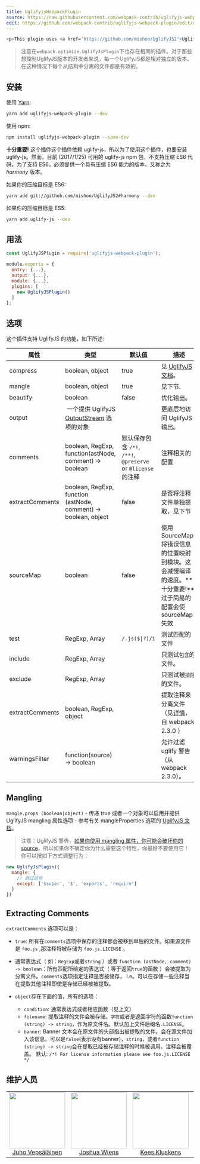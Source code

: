 ```yaml
---
title: UglifyjsWebpackPlugin
source: https://raw.githubusercontent.com/webpack-contrib/uglifyjs-webpack-plugin/master/README.md
edit: https://github.com/webpack-contrib/uglifyjs-webpack-plugin/edit/master/README.md
---
```


```bash
<p>This plugin uses <a href="https://github.com/mishoo/UglifyJS2">UglifyJS</a> to minify your JavaScript.<p>
```
>注意在`webpack.optimize.UglifyJsPlugin`下也存在相同的插件。对于那些想控制UglifyJS版本的开发者来说，每一个UglifyJS都是相对独立的版本。在这种情况下每个从结构中分离的文件都是有效的。

## 安装

使用 [Yarn](https://yarnpkg.com):

```bash
yarn add uglifyjs-webpack-plugin --dev
```

使用 npm:

```bash
npm install uglifyjs-webpack-plugin --save-dev
```

**十分重要!** 这个插件这个插件依赖 uglify-js，所以为了使用这个插件，也要安装 uglify-js。然而，目前 (2017/1/25) 可用的 uglify-js npm 包，不支持压缩 ES6 代码。为了支持 ES6，必须提供一个具有压缩 ES6 能力的版本，又称之为 _harmony_ 版本。

如果你的压缩目标是 ES6:

```bash
yarn add git://github.com/mishoo/UglifyJS2#harmony --dev
```

如果你的压缩目标是 ES5:

```bash
yarn add uglify-js --dev
```

## 用法

```javascript
const UglifyJSPlugin = require('uglifyjs-webpack-plugin');

module.exports = {
  entry: {...},
  output: {...},
  module: {...},
  plugins: [
    new UglifyJSPlugin()
  ]
};
```

## 选项

这个插件支持 UglifyJS 的功能，如下所述:

| 属性 | 类型 | 默认值 | 描述 |
| --- | --- | --- | --- |
| compress | boolean, object | true | 见 [UglifyJS 文档](http://lisperator.net/uglifyjs/compress)。 |
| mangle | boolean, object | true | 见下节. |
| beautify | boolean | false | 优化输出。 |
| output | 一个提供 UglifyJS [OutputStream](https://github.com/mishoo/UglifyJS2/blob/master/lib/output.js) 选项的对象 | | 更底层地访问 UglifyJS 输出。 |
| comments | boolean, RegExp, function(astNode, comment) -> boolean | 默认保存包含 `/*!`, `/**!`, `@preserve` or `@license` 的注释 | 注释相关的配置 |
| extractComments | boolean, RegExp, function (astNode, comment) -> boolean, object | false | 是否将注释文件单独提取，见下节 |
| sourceMap | boolean | false | 使用 SourceMaps 将错误信息的位置映射到模块。这会减慢编译的速度。**十分重要!**过于简易的配置会使sourceMap失效 |
| test | RegExp, Array<RegExp> | <code>/\.js($&#124;\?)/i</code> | 测试匹配的文件 |
| include | RegExp, Array<RegExp> | | 只测试`包含`的文件。 |
| exclude | RegExp, Array<RegExp> | | 只测试被`排除`的文件。 |
| extractComments | boolean, RegExp, object | | 提取注释来分离文件（见[详情](https://github.com/webpack/webpack/commit/71933e979e51c533b432658d5e37917f9e71595a)，自 webpack 2.3.0 ） |
| warningsFilter | function(source) -> boolean | | 允许过滤 uglify 警告（从 webpack 2.3.0）。 |

## Mangling

`mangle.props (boolean|object)` - 传递 true 或者一个对象可以启用并提供 UglifyJS mangling 属性选项 - 参考有关 mangleProperties 选项的 [UglifyJS 文档](https://github.com/mishoo/UglifyJS2#mangleproperties-options)。

> 注意：UglifyJS 警告，[如果你使用 mangling 属性，你可能会破坏你的 source](https://github.com/mishoo/UglifyJS2#mangling-property-names---mangle-props)，所以如果你不确定你为什么需要这个特性，你最好不要使用它！你可以按如下方式调整行为：

```javascript
new UglifyJsPlugin({
  mangle: {
    // 跳过这些
    except: ['$super', '$', 'exports', 'require']
  }
})
```

## Extracting Comments

`extractComments` 选项可以是：
- `true`: 所有在`comments`选项中保存的注释都会被移到单独的文件。如果源文件是 `foo.js` ,那注释将被存储为 `foo.js.LICENSE` 。

- 通常表达式（ 如：`RegExp`或者`string` ）或者 `function (astNode, comment) -> boolean`：所有匹配所给定的表达式（ 等于返回`true`的函数 ）会被提取为分离文件。`comments`选项指定注释是否被储存， i.e。可以在存储一些注释当在提取其他注释即使是存储已经被被提取。
- `object`存在下面的值，所有的选项：
  - `condition`: 通常表达式或者相应函数（见上文）
  - `filename`: 提取注释的文件会被存储。`字符`或者是返回字符的函数`function (string) -> string`，作为原文件名。默认加上文件后缀名`.LICENSE`。
  - `banner`: Banner 文本会在原文件的头部指出被提取的文件。会在源文件加入该信息。可以是`false`(表示没有banner)，`string`，或者`function (string) -> string`会在提取已经被存储注释的时候被调用。注释会被覆盖。
默认: `/*! For license information please see foo.js.LICENSE */`


## 维护人员

<table>
  <tbody>
    <tr>
      <td align="center">
        <img width="150" height="150"
        src="https://avatars3.githubusercontent.com/u/166921?v=3&s=150">
        </br>
        <a href="https://github.com/bebraw">Juho Vepsäläinen</a>
      </td>
      <td align="center">
        <img width="150" height="150"
        src="https://avatars2.githubusercontent.com/u/8420490?v=3&s=150">
        </br>
        <a href="https://github.com/d3viant0ne">Joshua Wiens</a>
      </td>
      <td align="center">
        <img width="150" height="150"
        src="https://avatars3.githubusercontent.com/u/533616?v=3&s=150">
        </br>
        <a href="https://github.com/SpaceK33z">Kees Kluskens</a>
      </td>
      <td align="center">
        <img width="150" height="150"
        src="https://avatars3.githubusercontent.com/u/3408176?v=3&s=150">
        </br>
        <a href="https://github.com/TheLarkInn">Sean Larkin</a>
      </td>
    </tr>
  <tbody>
</table>


[npm]: https://img.shields.io/npm/v/uglifyjs-webpack-plugin.svg
[npm-url]: https://npmjs.com/package/uglifyjs-webpack-plugin

[deps]: https://david-dm.org/webpack-contrib/uglifyjs-webpack-plugin.svg
[deps-url]: https://david-dm.org/webpack-contrib/uglifyjs-webpack-plugin

[chat]: https://img.shields.io/badge/gitter-webpack%2Fwebpack-brightgreen.svg
[chat-url]: https://gitter.im/webpack/webpack

[test]: https://secure.travis-ci.org/webpack-contrib/uglifyjs-webpack-plugin.svg
[test-url]: http://travis-ci.org/webpack-contrib/uglifyjs-webpack-plugin

[cover]: https://codecov.io/gh/webpack-contrib/uglifyjs-webpack-plugin/branch/master/graph/badge.svg
[cover-url]: https://codecov.io/gh/webpack-contrib/uglifyjs-webpack-plugin

[quality]: https://www.bithound.io/github/webpack-contrib/uglifyjs-webpack-plugin/badges/score.svg
[quality-url]: https://www.bithound.io/github/webpack-contrib/uglifyjs-webpack-plugin
